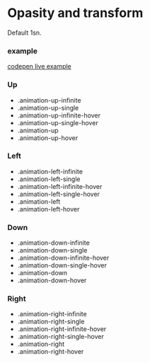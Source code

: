 # Opasity and transform

Default 1sn.

### example

[codepen live example](https://codepen.io/Endwall/pen/vYQJrqr)

### Up

- .animation-up-infinite
- .animation-up-single
- .animation-up-infinite-hover
- .animation-up-single-hover
- .animation-up
- .animation-up-hover

### Left

- .animation-left-infinite
- .animation-left-single
- .animation-left-infinite-hover
- .animation-left-single-hover
- .animation-left
- .animation-left-hover

### Down

- .animation-down-infinite
- .animation-down-single
- .animation-down-infinite-hover
- .animation-down-single-hover
- .animation-down
- .animation-down-hover

### Right

- .animation-right-infinite
- .animation-right-single
- .animation-right-infinite-hover
- .animation-right-single-hover
- .animation-right
- .animation-right-hover
